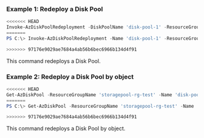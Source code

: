 ### Example 1: Redeploy a Disk Pool
```powershell
<<<<<<< HEAD
Invoke-AzDiskPoolRedeployment -DiskPoolName 'disk-pool-1' -ResourceGroupName 'storagepool-rg-test'
=======
PS C:\> Invoke-AzDiskPoolRedeployment -Name 'disk-pool-1' -ResourceGroupName 'storagepool-rg-test'

>>>>>>> 97176e9029ae7684a4ab56b6bec6966b134d4f91
```

This command redeploys a Disk Pool.

### Example 2: Redeploy a Disk Pool by object
```powershell
<<<<<<< HEAD
Get-AzDiskPool -ResourceGroupName 'storagepool-rg-test' -Name 'disk-pool-1' | Invoke-AzDiskPoolRedeployment
=======
PS C:\> Get-AzDiskPool -ResourceGroupName 'storagepool-rg-test' -Name 'disk-pool-1' | Invoke-AzDiskPoolRedeployment

>>>>>>> 97176e9029ae7684a4ab56b6bec6966b134d4f91
```

This command redeploys a Disk Pool by object.
